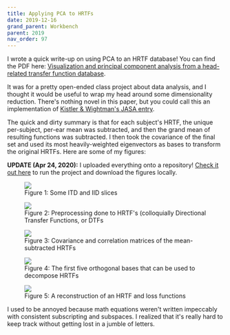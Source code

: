 ```yaml
---
title: Applying PCA to HRTFs
date: 2019-12-16
grand_parent: Workbench
parent: 2019
nav_order: 97
---
```


I wrote a quick write-up on using PCA to an HRTF database! You can find the PDF here: [Visualization and principal component analysis from a head-related transfer function database](https://github.com/alextongue/hrtf-pca/blob/master/writeup/Tung_HRTFPCA_report.pdf).

It was for a pretty open-ended class project about data analysis, and I thought it would be useful to wrap my head around some dimensionality reduction. There's nothing novel in this paper, but you could call this an implementation of [Kistler & Wightman's JASA entry](https://doi.org/10.1121/1.402444).

The quick and dirty summary is that for each subject's HRTF, the unique per-subject, per-ear mean was subtracted, and then the grand mean of resulting functions was subtracted. I then took the covariance of the final set and used its most heavily-weighted eigenvectors as bases to transform the original HRTFs. Here are some of my figures:

**UPDATE (Apr 24, 2020):** I uploaded everything onto a repository! [Check it out here](https://github.com/alextongue/hrtf-pca) to run the project and download the figures locally.

<figure>
  <img src="https://github.com/alextongue/hrtf-pca/blob/master/writeup/itd_iid.png?raw=true">
  <figcaption>Figure 1: Some ITD and IID slices</figcaption>
</figure>
  
<figure>
  <img src="https://github.com/alextongue/hrtf-pca/blob/master/writeup/hrtf_dtf.png?raw=true">
  <figcaption>Figure 2: Preprocessing done to HRTF's (colloquially Directional Transfer Functions, or DTFs</figcaption>
</figure>

<figure>
  <img src="https://github.com/alextongue/hrtf-pca/blob/master/writeup/covar_corre.png?raw=true">
  <figcaption>Figure 3: Covariance and correlation matrices of the mean-subtracted HRTFs</figcaption>
</figure>

<figure>
    <img src="https://github.com/alextongue/hrtf-pca/blob/master/writeup/components.png?raw=true">
  <figcaption>Figure 4: The first five orthogonal bases that can be used to decompose HRTFs</figcaption>
</figure>

<figure>
  <img src="https://github.com/alextongue/hrtf-pca/blob/master/writeup/hrtf2_loss.png?raw=true">
  <figcaption>Figure 5: A reconstruction of an HRTF and loss functions</figcaption>
</figure>


I used to be annoyed because math equations weren't written impeccably with consistent subscripting and subspaces. I realized that it's really hard to keep track without getting lost in a jumble of letters.